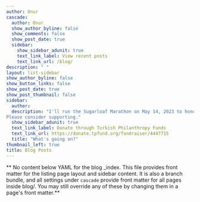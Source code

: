 ```yaml
---
author: Onur 
cascade:
  author: Onur 
  show_author_byline: false
  show_comments: false
  show_post_date: true
  sidebar:
    show_sidebar_adunit: true
    text_link_label: View recent posts
    text_link_url: /blog/
description: " "
layout: list-sidebar
show_author_byline: false
show_button_links: false
show_post_date: true
show_post_thumbnail: false
sidebar:
  author: 
  description: "I'll run the Sugarloaf Marathon on May 14, 2023 to honor the victims and fundraise for the survivors of the devastating earthquakes in southern Turkey. 
Please consider supporting."
  show_sidebar_adunit: true
  text_link_label: Donate through Turkish Philanthropy Funds
  text_link_url: https://donate.tpfund.org/fundraiser/4447715
  title: "What's going on?" 
thumbnail_left: true
title: Blog Posts 
---
```


** No content below YAML for the blog _index. This file provides front matter for the listing page layout and sidebar content. It is also a branch bundle, and all settings under `cascade` provide front matter for all pages inside blog/. You may still override any of these by changing them in a page's front matter.**
